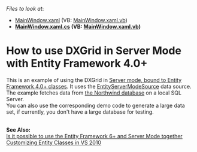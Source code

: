 <!-- default file list -->
*Files to look at*:

* [MainWindow.xaml](./CS/MainWindow.xaml) (VB: [MainWindow.xaml.vb](./VB/MainWindow.xaml.vb))
* **[MainWindow.xaml.cs](./CS/MainWindow.xaml.cs) (VB: [MainWindow.xaml.vb](./VB/MainWindow.xaml.vb))**
<!-- default file list end -->
# How to use DXGrid in Server Mode with Entity Framework 4.0+


<p>This is an example of using the DXGrid in <a href="http://www.devexpress.com/Products/NET/Controls/WPF/Grid/data.xml"><u>Server mode, bound to Entity Framework 4.0</u><u>+</u><u> classes</u></a>. It uses the <u><a href="https://documentation.devexpress.com/CoreLibraries/clsDevExpressDataLinqEntityServerModeSourcetopic.aspx">EntityServerModeSource</a></u> data source. The example fetches data from <a href="http://www.microsoft.com/downloads/details.aspx?FamilyID=06616212-0356-46a0-8da2-eebc53a68034&displaylang=en"><u>the Northwind database</u></a> on a local SQL Server.<br> You can also use the corresponding demo code to generate a large data set, if currently, you don't have a large database for testing.<br><br></p>
<p><strong>See Also:</strong><br> <u><a href="https://www.devexpress.com/Support/Center/p/KA18959">Is it possible to use the Entity Framework 6+ and Server Mode together</a></u> <br><a href="http://blogs.msdn.com/b/efdesign/archive/2009/01/22/customizing-entity-classes-with-t4.aspx"><u>Customizing Entity Classes in VS 2010</u></a></p>

<br/>


